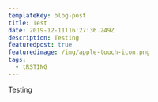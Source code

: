 ```yaml
---
templateKey: blog-post
title: Test
date: 2019-12-11T16:27:36.249Z
description: Testing
featuredpost: true
featuredimage: /img/apple-touch-icon.png
tags:
  - tRSTING
---
```

Testing
